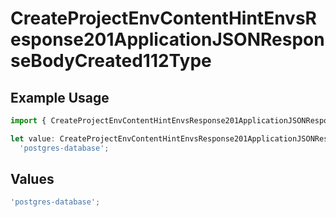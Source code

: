 # CreateProjectEnvContentHintEnvsResponse201ApplicationJSONResponseBodyCreated112Type

## Example Usage

```typescript
import { CreateProjectEnvContentHintEnvsResponse201ApplicationJSONResponseBodyCreated112Type } from '@vercel/client/models/operations';

let value: CreateProjectEnvContentHintEnvsResponse201ApplicationJSONResponseBodyCreated112Type =
  'postgres-database';
```

## Values

```typescript
'postgres-database';
```
